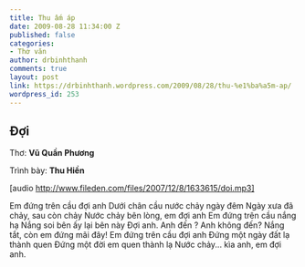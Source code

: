 ```yaml
---
title: Thu ấm áp
date: 2009-08-28 11:34:00 Z
published: false
categories:
- Thơ văn
author: drbinhthanh
comments: true
layout: post
link: https://drbinhthanh.wordpress.com/2009/08/28/thu-%e1%ba%a5m-ap/
wordpress_id: 253
---
```


## **Đợi**


Thơ: **Vũ Quần Phương**

Trình bày: **Thu Hiền**

[audio http://www.fileden.com/files/2007/12/8/1633615/doi.mp3]


Em đứng trên cầu đợi anh
Dưới chân cầu nước chảy ngày đêm
Ngày xưa đã chảy, sau còn chảy
Nước chảy bên lòng, em đợi anh
Em đứng trên cầu nắng hạ
Nắng soi bên ấy lại bên này
Đợi anh. Anh đến ? Anh không đến?
Nắng tắt, còn em đứng mãi đây!
Em đứng trên cầu đợi anh
Đứng một ngày đất lạ thành quen
Đứng một đời em quen thành lạ
Nước chảy... kìa anh, em đợi anh.
